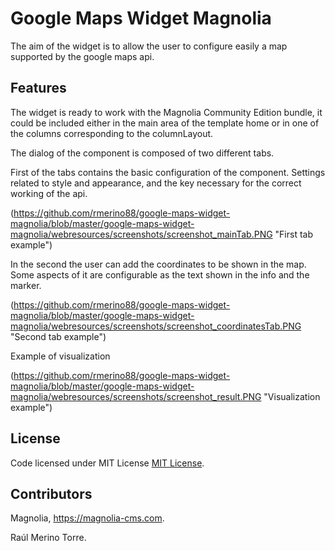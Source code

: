 # Google Maps Widget Magnolia

The aim of the widget is to allow the user to configure easily a map supported by the google maps api.

## Features

The widget is ready to work with the Magnolia Community Edition bundle, it could be included either in the main area of the template home or in one of the columns corresponding to the columnLayout.

The dialog of the component is composed of two different tabs. 

First of the tabs contains the basic configuration of the component. Settings related to style and appearance, and the key necessary for the correct working of the api.

(https://github.com/rmerino88/google-maps-widget-magnolia/blob/master/google-maps-widget-magnolia/webresources/screenshots/screenshot_mainTab.PNG  "First tab example")

In the second the user can add the coordinates to be shown in the map. Some aspects of it are configurable as the text shown in the info and the marker.

(https://github.com/rmerino88/google-maps-widget-magnolia/blob/master/google-maps-widget-magnolia/webresources/screenshots/screenshot_coordinatesTab.PNG "Second tab example")

Example of visualization

(https://github.com/rmerino88/google-maps-widget-magnolia/blob/master/google-maps-widget-magnolia/webresources/screenshots/screenshot_result.PNG "Visualization example")

## License

Code licensed under MIT License [MIT License](http://opensource.org/licenses/mit-license.html "MIT License").

## Contributors

Magnolia, https://magnolia-cms.com.

Raúl Merino Torre.